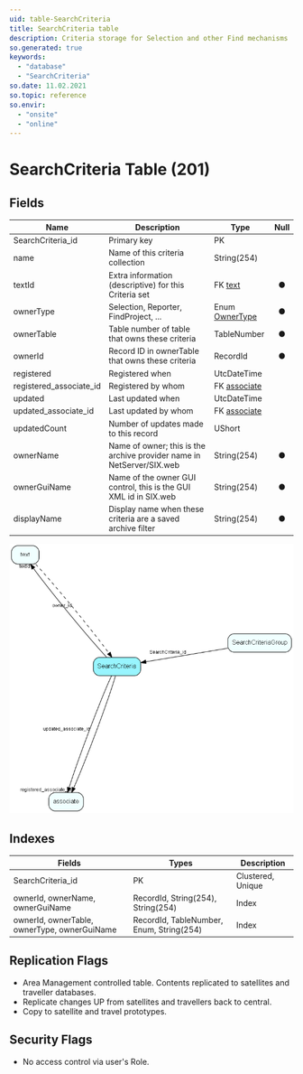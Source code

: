 ```yaml
---
uid: table-SearchCriteria
title: SearchCriteria table
description: Criteria storage for Selection and other Find mechanisms
so.generated: true
keywords:
  - "database"
  - "SearchCriteria"
so.date: 11.02.2021
so.topic: reference
so.envir:
  - "onsite"
  - "online"
---
```


# SearchCriteria Table (201)

## Fields

| Name | Description | Type | Null |
|------|-------------|------|:----:|
|SearchCriteria\_id|Primary key|PK| |
|name|Name of this criteria collection|String(254)| |
|textId|Extra information (descriptive) for this Criteria set|FK [text](text.md)|&#x25CF;|
|ownerType|Selection, Reporter, FindProject, ...|Enum [OwnerType](enums/ownertype.md)|&#x25CF;|
|ownerTable|Table number of table that owns these criteria|TableNumber|&#x25CF;|
|ownerId|Record ID in ownerTable that owns these criteria|RecordId|&#x25CF;|
|registered|Registered when|UtcDateTime| |
|registered\_associate\_id|Registered by whom|FK [associate](associate.md)| |
|updated|Last updated when|UtcDateTime| |
|updated\_associate\_id|Last updated by whom|FK [associate](associate.md)| |
|updatedCount|Number of updates made to this record|UShort| |
|ownerName|Name of owner; this is the archive provider name in NetServer/SIX.web|String(254)|&#x25CF;|
|ownerGuiName|Name of the owner GUI control, this is the GUI XML id in SIX.web|String(254)|&#x25CF;|
|displayName|Display name when these criteria are a saved archive filter|String(254)|&#x25CF;|


![SearchCriteria table relationship diagram](./media/SearchCriteria.png)

## Indexes

| Fields | Types | Description |
|--------|-------|-------------|
|SearchCriteria\_id |PK |Clustered, Unique |
|ownerId, ownerName, ownerGuiName |RecordId, String(254), String(254) |Index |
|ownerId, ownerTable, ownerType, ownerGuiName |RecordId, TableNumber, Enum, String(254) |Index |

## Replication Flags

* Area Management controlled table. Contents replicated to satellites and traveller databases.
* Replicate changes UP from satellites and travellers back to central.
* Copy to satellite and travel prototypes.

## Security Flags

* No access control via user's Role.

